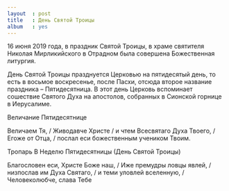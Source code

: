 ```yaml
---
layout  : post
title   : День Святой Троицы
album   : yes
---
```

16 июня 2019 года, в праздник Святой Троицы, в храме святителя Николая Мирликийского в Отрадном была совершена Божественная литургия.

День Святой Троицы празднуется Церковью на пятидесятый день, то есть в восьмое воскресенье, после Пасхи, отсюда второе название праздника – Пятидесятница. В этот день Церковь вспоминает сошествие Святого Духа на апостолов, собранных в Сионской горнице в Иерусалиме.

Величание Пятидесятнице

Величаем Тя, / Живодавче Христе / и чтем Всесвятаго Духа Твоего, / Егоже от Отца, / послал еси божественным учеником Твоим.

Тропарь В Неделю Пятидесятницы (День Святой Троицы)

Благословен еси, Христе Боже наш, / Иже премудры ловцы явлей, / низпослав им Духа Святаго, / и теми уловлей вселенную, / Человеколюбче, слава Тебе
